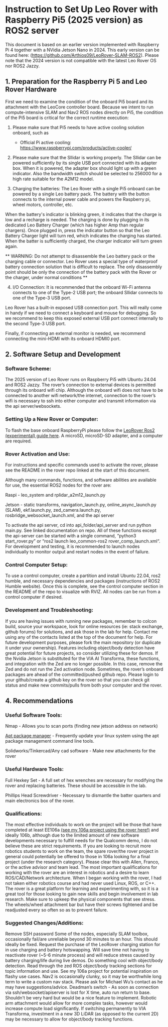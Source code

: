 # Instruction to Set Up Leo Rover with Raspberry Pi5 (2025 version) as ROS2 server
This document is based on an earlier version implemented with Raspberry Pi 4 together with a NVidia Jetson Nano in 2024. This early version can be found here: (https://github.com/Arthios09/LeoRover-SLAM-ROS2). Please note that the 2024 version is not compatible with the latest Leo Rover OS nor ROS2 Jazzy.

## 1. Preparation for the Raspberry Pi 5 and Leo Rover Hardware

First we need to examine the condition of the onboard Pi5 board and its attachment with the LeoCore controller board. Because we intent to run compute-intensive SLAM and Nav2 ROS nodes directly on Pi5, the condition of the Pi5 board is critical for the correct runtime execution:

1. Please make sure that Pi5 needs to have active cooling solution onboard, such as
   * Official Pi active cooling: https://www.raspberrypi.com/products/active-cooler/

2. Please make sure that the Sllidar is working properly. The Sllidar can be powered sufficiently by its single USB port connected with its adapter box. When it is powered, the adapter box should light up with a green indicator. Also the bandwidth switch should be selected to 256000 for a high rate suitable for the A2M12 model.

3. Charging the batteries: The Leo Rover with a single Pi5 onboard can be powered by a single Leo battery pack. The battery with the button connects to the internal power cable and powers the Raspberry pi, wheel motors, controller, etc. 

When the battery's indicator is blinking green, it indicates that the charge is low and a recharge is needed. The charging is done by plugging in its dedicated Leo Battery Charger (which has higher Amp than regular chargers). Once plugged in, press the indicator button so that the Leo Battery Charger light will turn red, which indicates the charging has started. When the batter is sufficiently charged, the charger indicator will turn green again.

** WARNING: Do not attempt to disassemble the Leo battery pack or the charging cable or connector. Leo Rover uses a special type of waterproof battery connection solution that is difficult to replace. The only disassembly point should be only the connection of the battery pack with the Rover or the charger, under normal conditions **

4. I/O Connection: It is recommended that the onboard Wi-Fi antenna connects to one of the Type-2 USB port; the onboard Sllidar connects to one of the Type-3 USB port. 

Leo Rover has a built-in exposed USB connection port. This will really come in handy if we need to connect a keyboard and mouse for debugging. So we recommend to keep this exposed external USB port connect internally to the second Type-3 USB port. 

Finally, if connecting an external monitor is needed, we recommend connecting the mini-HDMI with its onboard HDMI0 port.

## 2. Software Setup and Development

### Software Scheme:

The 2025 version of Leo Rover runs on Raspberry Pi5 with Ubuntu 24.04 and ROS2 Jazzy. The rover’s connection to external devices is permitted through its onboard wifi chip. Although the onboard wifi does not have to be connected to another wifi network/the internet, connection to the rover’s wifi is necessary to ssh into either computer and transmit information via the api server/websockets.

### Setting Up a New Rover or Computer:

To flash the base onboard RaspberryPi please follow the [LeoRover Ros2 (experimental) guide here](https://docs.fictionlab.pl/leo-rover/advanced-guides/ros-2-support). A microSD, microSD-SD adapter, and a computer are required. 


### Rover Activation and Use:

For instructions and specific commands used to activate the rover, please see the README in the rover repo linked at the start of this document. 

Although many commands, functions, and software abilities are available for use, the essential ROS2 nodes for the rover are:

Raspi - leo_system and rplidar_a2m12_launch.py

Jetson - static transforms, navigation_launch.py, online_async_launch.py (SLAM), ekf.launch.py, zed_camera.launch.py, rosbridge_websocket_launch.xml, and the api server

To activate the api server, cd into api_folder/api_server and run python main.py. See linked documentation on repo. 
All of these functions except the api-server can be started with a single command, “python3 start_rover.py” or “ros2 launch leo_common-ros2 rover_comp_launch.xml“. For development and testing, it is recommended to launch nodes individually to monitor output and restart nodes in the event of failure. 

### Control Computer Setup:

To use a control computer, create a partition and install Ubuntu 22.04, ros2 humble, and necessary dependencies and packages (instructions of ROS2 Humble website). Once this is complete, see the control computer section in the README of the repo to visualize with RVIZ. All nodes can be run from a control computer if desired.

### Development and Troubleshooting:

If you are having issues with running new packages, remember to colcon build, source your workspace, look for online resources (ie: stack exchange, github forums) for solutions, and ask those in the lab for help. Contact me using any of the contacts listed at the top of the document for help. 
For future development purposes, please fork the main repository (or duplicate it under your ownership). Features including object/body detection have great potential for future projects, so consider utilizing these for demos. If the Nvidia Jetson is substituted for the VIA AI Transforma, these functions, and integration with the Zed are no longer possible. In this case, remove the Zed and do not run the Zed activation node. 
Sometimes, the rover’s onboard packages are ahead of the committed/pushed github repo. Please login to your github/create a github key on the rover so that you can check git status and make new commits/pulls from both your computer and the rover.


## 4. Recommendations

### Useful Software Tools:
Nmap - Allows you to scan ports (finding new jetson address on network)

[Apt package manager](https://documentation.ubuntu.com/server/how-to/software/package-management/index.html) - Frequently update your linux system using the apt package management command line tools. 

Solidworks/Tinkercad/Any cad software - Make new attachments for the rover

### Useful Hardware Tools:
Full Hexkey Set - A full set of hex wrenches are necessary for modifying the rover and replacing batteries. These should be accessible in the lab.

Phillips Head Screwdriver - Necessary to dismantle the batter quarters and main electronics box of the rover.

### Qualifications:

The most effective individuals to work on the project will be those that have completed at least EE106a [(see my 106a project using the rover here!)](https://docs.google.com/presentation/d/1WYj237CU580oSIGjfUOlJ4bm8z5D5LlKhrZEYEyIiic/edit?usp=sharing) and ideally 106b, although due to the limited amount of new software developments necessary to fulfill needs for the Qualcomm demo, I do not believe these are strict requirements. If you are looking to recruit more robotics students to work on the team, the spare rover/the rover project in general could potentially be offered to those in 106a looking for a final project (under the research category). Please clear this with Allen, Franco, or the active advisor and team lead.
The most important qualifications for working with the rover are an interest in robotics and a desire to learn ROS/CAD/Network architecture. When I began working with the rover, I had not taken either robotics course and had never used Linux, ROS, or C++. The rover is a great platform for learning and experimenting with, so it is a great tool for those looking to gain new skills and begin involvement in lab research. 
Make sure to upkeep the physical components that see stress. The wheels/wheel attachment bar but have their screws tightened and be readjusted every so often so as to prevent failure.

### Suggested Changes/Additions:

Remove SSH password 
Some of the nodes, especially SLAM toolbox, occasionally fail/are unreliable beyond 30 minutes to an hour. This should ideally be fixed.
Request the purchase of the LeoRover charging station for in use charging and battery hotswapping. Will save time not having to reactivate rover (~5-6 minute process) and will reduce stress caused by battery charging/life during live demos.
Do something cool with object/body detection. Read through the zed ROS object/body tracking sections for topic information and use. See my 106a project for potential inspiration on flashy use cases.
Nav2 is occasionally clunky, so it may be worthwhile long term to write a custom nav stack. Please ask for Michael Wu’s contact as he may have suggestions/advice.
Deadman’s switch - As soon as connection via ssh/websocket/apiserver is lost for X time, auto run return to base. Shouldn't be very hard but would be a nice feature to implement. 
Robotic arm attachment would allow for more complex tasks, however would increase compute load significantly.
If switching permanently to VIA Transforma, investment in a new 3D LiDAR (as opposed to the current 2D) may be necessary to allow for object/body tracking functions.



